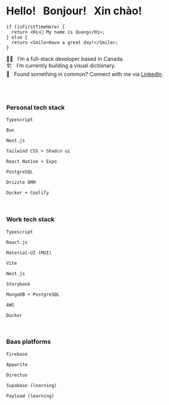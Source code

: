 <h1>Hello! &nbsp; Bonjour! &nbsp; Xin chào!</h1>

```tsx
if (isFirstTimeHere) {
  return <Hi>👋 My name is Quang</Hi>;
} else {
  return <Smile>Have a great day!</Smile>;
}
```

<div align="left">
👷‍♂️ &nbsp; I’m a full-stack developer based in Canada.<br/>
🏗️ &nbsp; I’m currently building a visual dictionary.<br/>
🤝 &nbsp; Found something in common? Connect with me via <a href="https://www.linkedin.com/in/quang-oblue/" target="blank">LinkedIn</a>.<br/>
</div> 

<br/><br/>

### Personal tech stack
```
Typescript
```

```
Bun
```

```
Next.js
```

```
Tailwind CSS + Shadcn ui
```

```
React Native + Expo
```

```
PostgreSQL
```

```
Drizzle ORM
```

```
Docker + Coolify
```

<br />

### Work tech stack
```
Typescript
```

```
React.js
```

```
Material-UI (MUI)
```

```
Vite
```

```
Nest.js
```

```
Storybook
```

```
MongoDB + PostgreSQL
```

```
AWS
```

```
Docker
```

<br />

### Baas platforms
```
Firebase
```

```
Appwrite
```

```
Directus
```

```
Supabase (learning)
```

```
Payload (learning)
```
